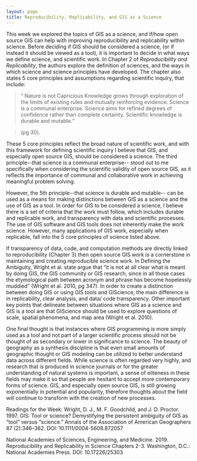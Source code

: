 ```yaml
---
layout: page
title: Reproducibility, Replicability, and GIS as a Science
---
```

This week we explored the topics of GIS as a science, and if/how open source GIS can help with improving reproducibility and replicability within science. Before deciding if GIS should be considered a science, (or if instead it should be viewed as a tool), it is important to decide in what ways we define science, and scientific work. In Chapter 2 of *Reproducibility and Replicability*, the authors explore the definition of sciences, and the ways in which science and science principles have developed. The chapter also states 5 core principles and assumptions regarding scientific inquiry, that include:

> “
>Nature is not Capricious
>Knowledge grows through exploration of the limits of existing rules and mutually reinforcing evidence.
>Science is a communal enterprise.
>Science aims for refined degrees of confidence rather than complete certainty.
>Scientific knowledge is durable and mutable.“  

>(pg 30).

These 5 core principles reflect the broad nature of scientific work, and with this framework for defining scientific inquiry I believe that GIS, and especially open source GIS, should be considered a science. The third principle--that science is a communal enterprise-- stood out to me specifically when considering the scientific validity of open source GIS, as it reflects the importance of communal and collaborative work in achieving meaningful problem solving.

However, the 5th principle--that science is durable and mutable-- can be used as a means for making distinctions between GIS as a science and the use of GIS as a tool. In order for GIS to be considered a science, I believe there is a set of criteria that the work must follow, which includes durable and replicable work, and transparency with data and scientific processes. The use of GIS software and GIS tools does not inherently make the work science. However, many applications of GIS work, especially when replicable, fall into the 5 core principles of science listed above.

If transparency of data, code, and computation methods are directly linked to reproducibility (Chapter 3) then open source GIS work is a cornerstone in maintaining and creating reproducible science work. In Defining the Ambiguity, Wright et al. state argue that “it is not at all clear what is meant by doing GIS, the GIS community or GIS research, since in all those cases the etymological path between acronym and phrase has become hopelessly muddied” (Wright et al. 2010, pg 347). In order to create a distinction between doing GIS or using GIS tools and GIScience, the main difference is in replicability, clear analysis, and data/ code transparency. Other important key points that delineate between situations where GIS as a science and GIS is a tool are that GIScience should be used to explore questions of scale, spatial phenomena, and map area (Wright et al. 2010).

One final thought is that instances where GIS programming is more simply used as a tool and not part of a larger scientific process should not be thought of as secondary or lower in significance to science. The beauty of geography as a synthesis discipline is that even small amounts of geographic thought or GIS modeling can be utilized to better understand data across different fields. While science is often regarded very highly, and research that is produced in science journals or for the greater understanding of natural systems is important, a sense of eliteness in these fields may make it so that people are hesitant to accept more contemporary forms of science. GIS, and especially open source GIS, is still growing exponentially in potential and popularity, therefore thoughts about the field will continue to transform with the creation of new processes.

Readings for the Week:
Wright, D. J., M. F. Goodchild, and J. D. Proctor. 1997. GIS: Tool or science? Demystifying the persistent ambiguity of GIS as “tool” versus “science.” Annals of the Association of American Geographers 87 (2):346–362. DOI: 10.1111/0004-5608.872057

National Academies of Sciences, Engineering, and Medicine. 2019. Reproducibility and Replicability in Science Chapters 2-3. Washington, D.C.: National Academies Press. DOI: 10.17226/25303
